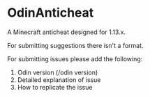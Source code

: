 # OdinAnticheat
A Minecraft anticheat designed for 1.13.x.

For submitting suggestions there isn't a format.

For submitting issues please add the following:
1. Odin version (/odin version)
2. Detailed explanation of issue
3. How to replicate the issue
